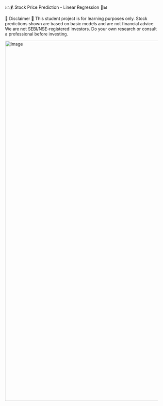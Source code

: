 📈💰 Stock Price Prediction - Linear Regression 🚀📊


🚨 Disclaimer 🚨 This student project is for learning purposes only. Stock predictions shown are based on basic models and are not financial advice. We are not SEBI/NSE-registered investors. Do your own research or consult a professional before investing.



<img width="1188" alt="Image" src="https://github.com/user-attachments/assets/38b8ebfd-4234-40e3-aa43-2f6b6509c9e8" />

                                                                                                                                                                                                   
